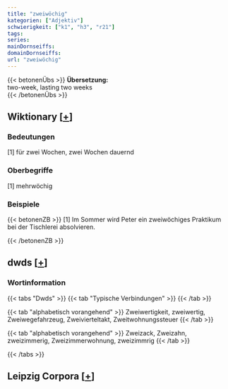 ```yaml
---
title: "zweiwöchig"
kategorien: ["Adjektiv"]
schwierigkeit: ["k1", "h3", "r21"]
tags:
series:
mainDornseiffs:
domainDornseiffs:
url: "zweiwöchig"
---
```


{{< betonenÜbs >}}
**Übersetzung:**  
two-week, lasting  two weeks  
{{< /betonenÜbs >}}

## Wiktionary [[+](https://de.wiktionary.org/wiki/zweiwöchig)]

### Bedeutungen
[1] für zwei Wochen, zwei Wochen dauernd  

### Oberbegriffe
[1] mehrwöchig  

### Beispiele
{{< betonenZB >}}
[1] Im Sommer wird Peter ein zweiwöchiges Praktikum bei der Tischlerei absolvieren.  

{{< /betonenZB >}}


## dwds [[+](https://www.dwds.de/wb/zweiwöchig)]

### Wortinformation
{{< tabs "Dwds" >}}
{{< tab "Typische Verbindungen" >}}
{{< /tab >}}

{{< tab "alphabetisch vorangehend" >}}
Zweiwertigkeit, zweiwertig, Zweiwegefahrzeug, Zweivierteltakt, Zweitwohnungssteuer
{{< /tab >}}

{{< tab "alphabetisch vorangehend" >}}
Zweizack, Zweizahn, zweizimmerig, Zweizimmerwohnung, zweizimmrig
{{< /tab >}}

{{< /tabs >}}

## Leipzig Corpora [[+](https://corpora.uni-leipzig.de/en/res?word=zweiwöchig&corpusId=deu_newscrawl-public_2018)]

